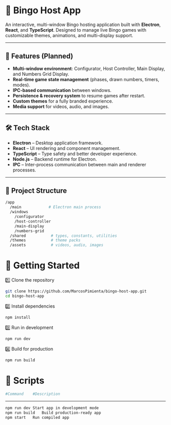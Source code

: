 # 🎯 Bingo Host App

An interactive, multi-window Bingo hosting application built with **Electron**, **React**, and **TypeScript**.
Designed to manage live Bingo games with customizable themes, animations, and multi-display support.

---

## 📌 Features (Planned)
- **Multi-window environment**: Configurator, Host Controller, Main Display, and Numbers Grid Display.
- **Real-time game state management** (phases, drawn numbers, timers, modes).
- **IPC-based communication** between windows.
- **Persistence & recovery system** to resume games after restart.
- **Custom themes** for a fully branded experience.
- **Media support** for videos, audio, and images.

---

## 🛠 Tech Stack
- **Electron** – Desktop application framework.
- **React** – UI rendering and component management.
- **TypeScript** – Type safety and better developer experience.
- **Node.js** – Backend runtime for Electron.
- **IPC** – Inter-process communication between main and renderer processes.

---

## 📂 Project Structure
```bash
/app
  /main            # Electron main process
  /windows
    /configurator
    /host-controller
    /main-display
    /numbers-grid
  /shared           # types, constants, utilities
  /themes           # theme packs
  /assets           # videos, audio, images
```
# 🚀 Getting Started

1️⃣ Clone the repository
```bash
git clone https://github.com/MarcosPimienta/bingo-host-app.git
cd bingo-host-app
```
2️⃣ Install dependencies
```bash
npm install
```
3️⃣ Run in development
```bash
npm run dev
```
4️⃣ Build for production
```bash
npm run build
```

# 📜 Scripts
```bash
#Command 	#Description
```
---
```bash
npm run dev	Start app in development mode
npm run build	Build production-ready app
npm start	Run compiled app
```
